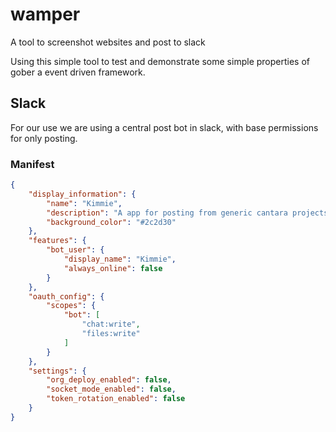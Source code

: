 # wamper
A tool to screenshot websites and post to slack

Using this simple tool to test and demonstrate some simple properties of gober a event driven framework.

## Slack

For our use we are using a central post bot in slack, with base permissions for only posting.

### Manifest

``` json
{
    "display_information": {
        "name": "Kimmie",
        "description": "A app for posting from generic cantara projects",
        "background_color": "#2c2d30"
    },
    "features": {
        "bot_user": {
            "display_name": "Kimmie",
            "always_online": false
        }
    },
    "oauth_config": {
        "scopes": {
            "bot": [
                "chat:write",
                "files:write"
            ]
        }
    },
    "settings": {
        "org_deploy_enabled": false,
        "socket_mode_enabled": false,
        "token_rotation_enabled": false
    }
}
```
